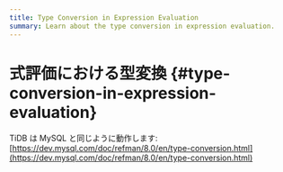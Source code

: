 ```yaml
---
title: Type Conversion in Expression Evaluation
summary: Learn about the type conversion in expression evaluation.
---
```


# 式評価における型変換 {#type-conversion-in-expression-evaluation}

TiDB は MySQL と同じように動作します: [https://dev.mysql.com/doc/refman/8.0/en/type-conversion.html](https://dev.mysql.com/doc/refman/8.0/en/type-conversion.html)
